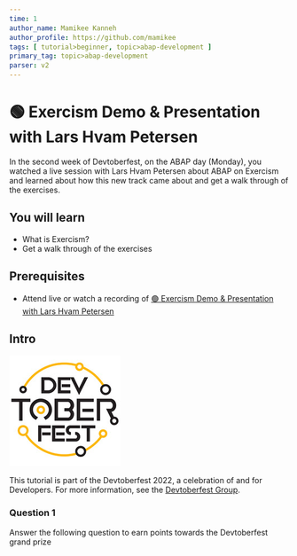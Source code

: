 ```yaml
---
time: 1
author_name: Mamikee Kanneh
author_profile: https://github.com/mamikee
tags: [ tutorial>beginner, topic>abap-development ]
primary_tag: topic>abap-development
parser: v2
---
```


# 🟢 Exercism Demo & Presentation with Lars Hvam Petersen

<!-- description --> In the second week of Devtoberfest, on the ABAP day (Monday), you watched a live session with Lars Hvam Petersen about ABAP on Exercism and learned about how this new track came about and get a walk through of the exercises.


## You will learn

- What is Exercism?
- Get a walk through of the exercises

## Prerequisites

- Attend live or watch a recording of [🟢 Exercism Demo & Presentation with Lars Hvam Petersen](https://groups.community.sap.com/t5/devtoberfest/exercism-demo-amp-presentation-with-lars-hvam-petersen/ec-p/9002#M36)
  
## Intro

![Devtoberfest](Devtoberfest.jpg)

This tutorial is part of the Devtoberfest 2022, a celebration of and for Developers. For more information, see the [Devtoberfest Group](https://groups.community.sap.com/t5/devtoberfest/gh-p/Devtoberfest).

### Question 1

Answer the following question to earn points towards the Devtoberfest grand prize
